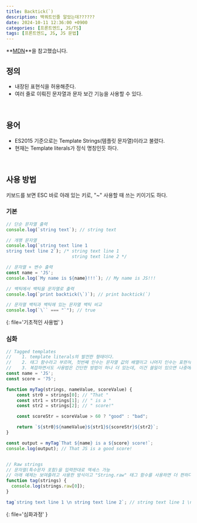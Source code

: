 ```yaml
---
title: Backtick(`)
description: 백쿼트인줄 알았는데??????
date: 2024-10-11 12:36:00 +0900
categories: [프론트엔드, JS/TS]
tags: [프론트엔드, JS, JS 문법]
---
```


**[MDN](https://developer.mozilla.org/ko/docs/Web/JavaScript/Reference/Template_literals)**을 참고했습니다.

## 정의
- 내장된 표현식을 허용해준다.
- 여러 줄로 이뤄진 문자열과 문자 보간 기능을 사용할 수 있다.
<br>


## 용어
- ES2015 기준으로는 Template Strings(템플릿 문자열)이라고 불렸다.
- 현재는 Template literals가 정식 명칭인듯 하다.
<br>


## 사용 방법
키보드를 보면 ESC 바로 아래 있는 키로, "~" 사용할 때 쓰는 키이기도 하다.

### 기본
```js
// 단순 문자열 출력
console.log(`string text`); // string text

// 개행 문자열
console.log(`string text line 1
string text line 2`); /* string text line 1
                         string text line 2 */

// 문자열 + 변수 출력
const name = 'JS';
console.log(`My name is ${name}!!!`); // My name is JS!!!

// 백틱에서 백틱을 문자열로 출력
console.log(`print backtick(\`)`); // print backtick(`)

// 문자열 백틱과 백틱에 있는 문자열 백틱 비교
console.log(`\`` === "`"); // true
```
{: file='기초적인 사용법' }

### 심화
```js
// Tagged templates
//    1. template literals의 발전한 형태이다.
//    2. 태그 함수라고 부르며, 첫번째 인수는 문자열 값의 배열이고 나머지 인수는 표현식(${name} 같은거)을 인수 하나당 하나씩 받는다.
//    3. 복잡하면서도 사용법은 간단한 방법이 하나 더 있는데, 이건 쓸일이 있으면 나중에 MDN 사이트 참고 바람...
const name = 'JS';
const score = '75';

function myTag(strings, nameValue, scoreValue) {
    const str0 = strings[0]; // "That "
    const str1 = strings[1]; // " is a "
    const str2 = strings[2]; // " score!"

    const scoreStr = scoreValue > 60 ? "good" : "bad";

    return `${str0}${nameValue}${str1}${scoreStr}${str2}`;
}

const output = myTag`That ${name} is a ${score} score!`;
console.log(output); // That JS is a good score!


// Raw strings
// 문자열(특수문자 포함)을 입력한대로 액세스 가능
// 아래 예제는 보여줄려고 사용한 방식이고 "String.raw" 태그 함수를 사용하면 더 편하다.
function tag(strings) {
  console.log(strings.raw[0]);
}

tag`string text line 1 \n string text line 2`; // string text line 1 \n string text line 2
```
{: file='심화과정' }
